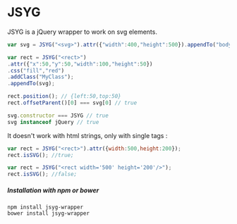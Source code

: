 JSYG
====

JSYG is a jQuery wrapper to work on svg elements.

```javascript
var svg = JSYG("<svg>").attr({"width":400,"height":500}).appendTo("body");

var rect = JSYG("<rect>")
.attr({"x":50,"y":50,"width":100,"height":50})
.css("fill","red")
.addClass("MyClass");
.appendTo(svg);

rect.position(); // {left:50,top:50}
rect.offsetParent()[0] === svg[0] // true

svg.constructor === JSYG // true
svg instanceof jQuery // true
```

It doesn't work with html strings, only with single tags :
```javascript
var rect = JSYG("<rect>").attr({width:500,height:200});
rect.isSVG(); //true;

var rect = JSYG("<rect width='500' height='200'/>");
rect.isSVG(); //false;
```

##### Installation with npm or bower

```shell
npm install jsyg-wrapper
bower install jsyg-wrapper
```
